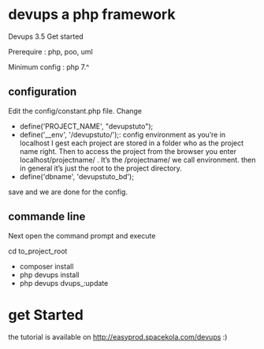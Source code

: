 # devups a php framework

Devups 3.5 Get started

Prerequire : php, poo, uml

Minimum config : php 7.^

## configuration
Edit the config/constant.php file. Change
- define('PROJECT_NAME', "devupstuto");   
- define('__env', '/devupstuto/');: config environment as you’re in localhost I gest each project are stored in a folder   who as the project name right. Then to access the project from the browser you enter localhost/projectname/ . It’s the /projectname/ we call environment. then in general it’s just the root to the project directory.
 - define('dbname', 'devupstuto_bd');

save and we are done for the config.

## commande line

Next open the command prompt and execute 

cd to_project_root

- composer install
- php devups install
- php devups dvups_:update

# get Started

the tutorial is available on http://easyprod.spacekola.com/devups :)
